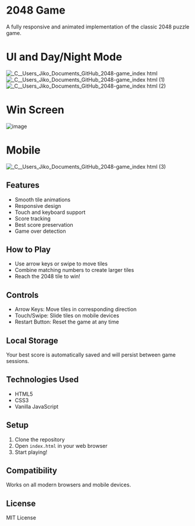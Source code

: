 # 2048 Game

A fully responsive and animated implementation of the classic 2048 puzzle game.
# UI and Day/Night Mode
![_C__Users_Jiko_Documents_GitHub_2048-game_index html](https://github.com/user-attachments/assets/b11c93c3-134f-4989-9945-2c3c76918c23)
![_C__Users_Jiko_Documents_GitHub_2048-game_index html (1)](https://github.com/user-attachments/assets/285a642d-94f7-48e3-856f-18abbc7c3daf)
![_C__Users_Jiko_Documents_GitHub_2048-game_index html (2)](https://github.com/user-attachments/assets/6c1b4008-28c7-476d-9226-1346ef183059)
# Win Screen
![image](https://github.com/user-attachments/assets/d6ed1e20-63e8-4b04-98a0-00ee6871e076)
# Mobile
![_C__Users_Jiko_Documents_GitHub_2048-game_index html (3)](https://github.com/user-attachments/assets/1716c686-1110-4746-aaba-651d9b0bdd15)




## Features

- Smooth tile animations
- Responsive design
- Touch and keyboard support
- Score tracking
- Best score preservation
- Game over detection

## How to Play

- Use arrow keys or swipe to move tiles
- Combine matching numbers to create larger tiles
- Reach the 2048 tile to win!

## Controls

- Arrow Keys: Move tiles in corresponding direction
- Touch/Swipe: Slide tiles on mobile devices
- Restart Button: Reset the game at any time

## Local Storage

Your best score is automatically saved and will persist between game sessions.

## Technologies Used

- HTML5
- CSS3
- Vanilla JavaScript

## Setup

1. Clone the repository
2. Open `index.html` in your web browser
3. Start playing!

## Compatibility

Works on all modern browsers and mobile devices.

## License

MIT License
